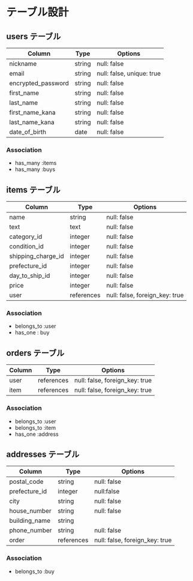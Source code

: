 # テーブル設計

## users テーブル

| Column               | Type   | Options                   |
| --------             | ------ | -----------               |
| nickname             | string | null: false               |
| email                | string | null: false, unique: true |
| encrypted_password   | string | null: false               |
| first_name           | string | null: false               |
| last_name            | string | null: false               |
| first_name_kana      | string | null: false               |
| last_name_kana       | string | null: false               |
| date_of_birth        | date   | null: false               |



### Association

- has_many :items
- has_many :buys

## items テーブル

| Column             | Type       | Options     |
| ------             | ------     | ----------- |
| name               | string     | null: false |
| text               | text       | null: false |
| category_id        | integer    | null: false |
| condition_id       | integer    | null: false |
| shipping_charge_id | integer    | null: false |
| prefecture_id      | integer    | null: false |
| day_to_ship_id     | integer    | null: false |
| price              | integer    | null: false | 
| user               | references | null: false, foreign_key: true |


### Association

- belongs_to :user
- has_one : buy

## orders テーブル

| Column | Type       | Options                        |
| ------ | ---------- | ------------------------------ |
| user   | references | null: false, foreign_key: true |
| item   | references | null: false, foreign_key: true |

### Association

- belongs_to :user
- belongs_to :item
- has_one :address

## addresses テーブル

| Column        | Type       | Options                        |
| -------       | ---------- | ---------------                |
| postal_code   | string     | null: false                    |
| prefecture_id | integer    | null:false                     |
| city          | string     | null: false                    |
| house_number  | string     | null: false                    |
| building_name | string     |                                |
| phone_number  | string     | null: false                    |
| order         | references | null: false, foreign_key: true |

### Association

- belongs_to :buy
